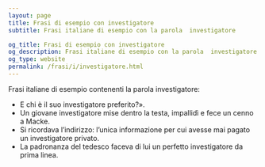 ```yaml
---
layout: page
title: Frasi di esempio con investigatore 
subtitle: Frasi italiane di esempio con la parola  investigatore

og_title: Frasi di esempio con investigatore 
og_description: Frasi italiane di esempio con la parola  investigatore
og_type: website
permalink: /frasi/i/investigatore.html
---
```


Frasi italiane di esempio contenenti la parola investigatore:


- E chi è il suo investigatore preferito?».
- Un giovane investigatore mise dentro la testa, impallidì e fece un cenno a Macke.
- Si ricordava l’indirizzo: l’unica informazione per cui avesse mai pagato un investigatore privato.
- La padronanza del tedesco faceva di lui un perfetto investigatore da prima linea.
